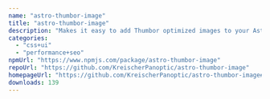```yaml
---
name: "astro-thumbor-image"
title: "astro-thumbor-image"
description: "Makes it easy to add Thumbor optimized images to your Astro app."
categories:
  - "css+ui"
  - "performance+seo"
npmUrl: "https://www.npmjs.com/package/astro-thumbor-image"
repoUrl: "https://github.com/KreischerPanoptic/astro-thumbor-image"
homepageUrl: "https://github.com/KreischerPanoptic/astro-thumbor-image#readme"
downloads: 139
---
```

